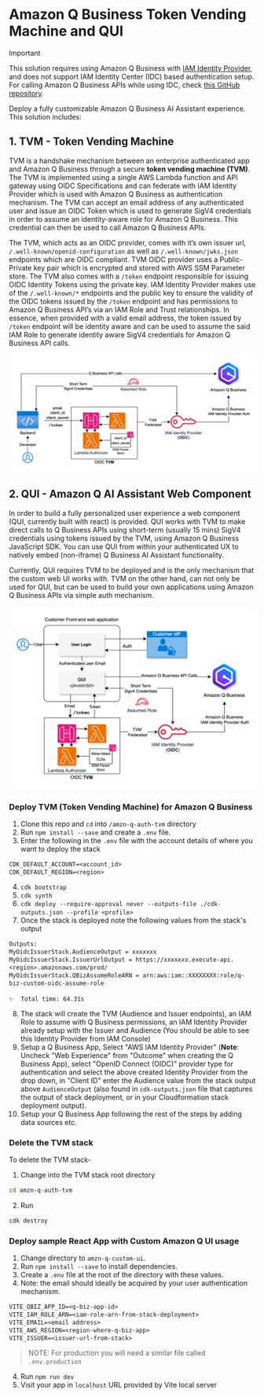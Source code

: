 # Amazon Q Business Token Vending Machine and QUI

> [!IMPORTANT] 
> This solution requires using Amazon Q Business with [IAM Identity Provider](https://docs.aws.amazon.com/amazonq/latest/qbusiness-ug/create-application-iam.html), and does not support IAM Identity Center (IDC) based authentication setup. For calling Amazon Q Business APIs while using IDC, check [this GitHub repository](https://github.com/aws-samples/custom-web-experience-with-amazon-q-business).


Deploy a fully customizable Amazon Q Business AI Assistant experience. This solution includes:

## 1. TVM - Token Vending Machine

TVM is a handshake mechanism between an enterprise authenticated app and Amazon Q Business through a secure **token vending machine (TVM)**. The TVM is implemented using a single AWS Lambda function and API gateway using OIDC Specifications and can federate with IAM Identity Provider which is used with Amazon Q Business as authentication mechanism. The TVM can accept an email address of any authenticated user and issue an OIDC Token which is used to generate SigV4 credentials in order to assume an identity-aware role for Amazon Q Business. This credential can then be used to call Amazon Q Business APIs. 

The TVM, which acts as an OIDC provider, comes with it’s own issuer url, `/.well-known/openid-configuration`  as well as `/.well-known/jwks.json` endpoints which are OIDC compliant. TVM OIDC provider uses a Public-Private key pair which is encrypted and stored with AWS SSM Parameter store. The TVM also comes with a `/token` endpoint responsible for issuing OIDC Identity Tokens using the private key. IAM Identity Provider makes use of the `/.well-known/*` endpoints and the public key to ensure the validity of the OIDC tokens issued by the `/token` endpoint and has permissions to Amazon Q Business API’s via an IAM Role and Trust relationships. In essence, when provided with a valid email address, the token issued by `/token` endpoint will be identity aware and can be used to assume the said IAM Role to generate identity aware SigV4 credentials for Amazon Q Business API calls.

![TVM](./images/TVM_Arch_Standalone.png)

## 2. QUI - Amazon Q AI Assistant Web Component

In order to build a fully personalized user experience a web component (QUI, currently built with react) is provided. QUI works with TVM to make direct calls to Q Business APIs using short-term (usually 15 mins) SigV4 credentials using tokens issued by the TVM, using Amazon Q Business JavaScript SDK. You can use QUI from within your authenticated UX to natively embed (non-iframe) Q Business AI Assistant functionality.

Currently, QUI requires TVM to be deployed and is the only mechanism that the custom web UI works with. TVM on the other hand, can not only be used for QUI, but can be used to build your own applications using Amazon Q Business APIs via simple auth mechanism.

![QUI](./images/TVM_Arch_QUI.png)

### Deploy TVM (Token Vending Machine) for Amazon Q Business

1. Clone this repo and `cd` into `/amzn-q-auth-tvm` directory
2. Run `npm install --save` and create a `.env` file.
3. Enter the following in the `.env` file with the account details of where you want to deploy the stack

```
CDK_DEFAULT_ACCOUNT=<account_id>
CDK_DEFAULT_REGION=<region>
```

4. `cdk bootstrap`
5. `cdk synth`
6. `cdk deploy --require-approval never --outputs-file ./cdk-outputs.json --profile <profile>`
7. Once the stack is deployed note the following values from the stack's output

```
Outputs:
MyOidcIssuerStack.AudienceOutput = xxxxxxx
MyOidcIssuerStack.IssuerUrlOutput = https://xxxxxxx.execute-api.<region>.amazonaws.com/prod/
MyOidcIssuerStack.QBizAssumeRoleARN = arn:aws:iam::XXXXXXXX:role/q-biz-custom-oidc-assume-role

✨  Total time: 64.31s
```

8. The stack will create the TVM (Audience and Issuer endpoints), an IAM Role to assume with Q Business permissions, an IAM Identity Provider already setup with the Issuer and Audience (You should be able to see this Identity Provider from IAM Console)
9. Setup a Q Business App, Select "AWS IAM Identity Provider" (**Note**: Uncheck "Web Experience" from "Outcome" when creating the Q Business App), select "OpenID Connect (OIDC)" provider type for authentication and select the above created Identity Provider from the drop down, in "Client ID" enter the Audience value from the stack output above `AudienceOutput` (also found in `cdk-outputs.json` file that captures the output of stack deployment, or in your Cloudformation stack deployment output).
10. Setup your Q Business App following the rest of the steps by adding data sources etc.

### Delete the TVM stack

To delete the TVM stack-

1. Change into the TVM stack root directory

```bash
cd amzn-q-auth-tvm
```

2. Run

```bash
cdk destroy
```

### Deploy sample React App with Custom Amazon Q UI usage

1. Change directory to `amzn-q-custom-ui`.
2. Run `npm install --save` to install dependencies.
3. Create a `.env` file at the root of the directory with these values. 
4. Note: the email should ideally be acquired by your user authentication mechanism.

```
VITE_QBIZ_APP_ID=<q-biz-app-id>
VITE_IAM_ROLE_ARN=<iam-role-arn-from-stack-deployment>
VITE_EMAIL=<email address>
VITE_AWS_REGION=<region-where-q-biz-app>
VITE_ISSUER=<issuer-url-from-stack>
```

> NOTE: For production you will need a similar file called `.env.production`

4. Run `npm run dev`
5. Visit your app in `localhost` URL provided by Vite local server

